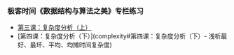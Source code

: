 ### 极客时间《数据结构与算法之美》专栏练习

- [第三课：复杂度分析（上）](complexity/README.md)
- [第四课：复杂度分析（下）](complexity#第四课：复杂度分析（下）- 浅析最好、最坏、平均、均摊时间复杂度)